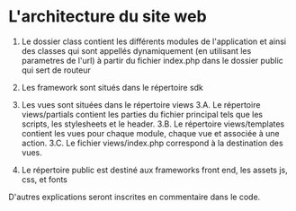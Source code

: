 # L'architecture du site web

1. Le dossier class contient les différents modules de l'application et ainsi des classes qui sont appellés  dynamiquement (en utilisant les parametres de l'url) à partir du fichier index.php dans le dossier public qui sert de routeur

2. Les framework sont situés dans le répertoire sdk

3. Les vues sont situées dans le répertoire views
    3.A. Le répertoire views/partials contient les parties du fichier principal tels que les scripts, les stylesheets et le header.
    3.B. Le répertoire views/templates contient les vues pour chaque module, chaque vue et associée à une action.
    3.C. Le fichier views/index.php correspond à la destination des vues.

4. Le répertoire public est destiné aux frameworks front end, les assets js, css, et fonts

D'autres explications seront inscrites en commentaire dans le code.